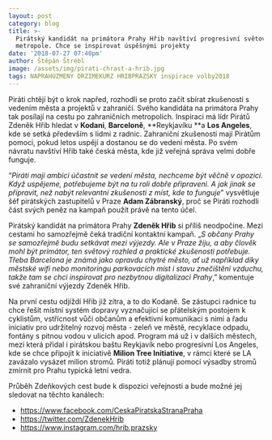 ```yaml
---
layout: post
category: blog
title: >-
  Pirátský kandidát na primátora Prahy Hřib navštíví progresivní světové
  metropole. Chce se inspirovat úspěšnými projekty
date: '2018-07-27 07:40pm'
author: Štěpán Štrébl
image: /assets/img/pirati-chrast-a-hrib.jpg
tags: NAPRAHUZMENY DRZIMEKURZ HRIBPRAZSKY inspirace volby2018
---
```

Piráti chtějí být o krok napřed, rozhodli se proto začít sbírat zkušenosti s vedením města a projektů v zahraničí. Svého kandidáta na primátora Prahy tak posílají na cestu po zahraničních metropolích. Inspiraci má lídr Pirátů Zdeněk Hřib hledat v **Kodani**, **Barceloně**, **Reykjavíku **a **Los Angeles**, kde se setká především s lidmi z radnic. Zahraniční zkušenosti mají Pirátům pomoci, pokud letos uspějí a dostanou se do vedení města. Po svém návratu navštíví Hřib také česká města, kde již veřejná správa velmi dobře funguje.

“_Piráti mají ambici účastnit se vedení města, nechceme být věčně v opozici. Když uspějeme, potřebujeme být na tu roli dobře připraveni. A jak jinak se připravit, než nabýt relevantní zkušenosti z míst, kde to funguje_” vysvětluje šéf pirátských zastupitelů v Praze **Adam Zábranský**, proč se Piráti rozhodli část svých peněz na kampaň použít právě na tento účel.

Pirátský kandidát na primátora Prahy **Zdeněk Hřib** si příliš neodpočine. Mezi cestami ho samozřejmě čeká tradiční kontaktní kampaň. „_S občany Prahy se samozřejmě budu setkávat mezi výjezdy. Ale v Praze žiju, a aby člověk mohl být primátor, ten světový rozhled a praktické zkušenosti potřebuje. Třeba Barcelona je známá jako opravdu chytré město, ať už například díky městské wifi nebo monitoringu parkovacích míst i stavu znečištění vzduchu, takže tam se chci inspirovat pro nezbytnou digitalizaci Prahy_,” komentuje své zahraniční výjezdy Zdeněk Hřib.

Na první cestu odjíždí Hřib již zítra, a to do Kodaně. Se zástupci radnice tu chce řešit místní systém dopravy vyznačující se přátelským postojem k cyklistům, vstřícnost vůči občanům a efektivní komunikaci s nimi a řadu iniciativ pro udržitelný rozvoj města - zeleň ve městě, recyklace odpadu, fontány s pitnou vodou v ulicích apod. Program má už i v dalších městech, mezi která přidal i pirátskou baštu Reykjavík nebo progresivní Los Angeles, kde se chce připojit k iniciativě **Milion Tree Initiative**, v rámci které se LA zavázalo vysázet milion stromů. Piráti totiž plánují pomocí výsadby stromů zmírnit pro Prahu typická letní vedra.

Průběh Zdeňkových cest bude k dispozici veřejnosti a bude možné jej sledovat na těchto kanálech:

* <https://www.facebook.com/CeskaPiratskaStranaPraha>
* <https://twitter.com/ZdenekHrib>
* <https://www.instagram.com/hrib.prazsky>
